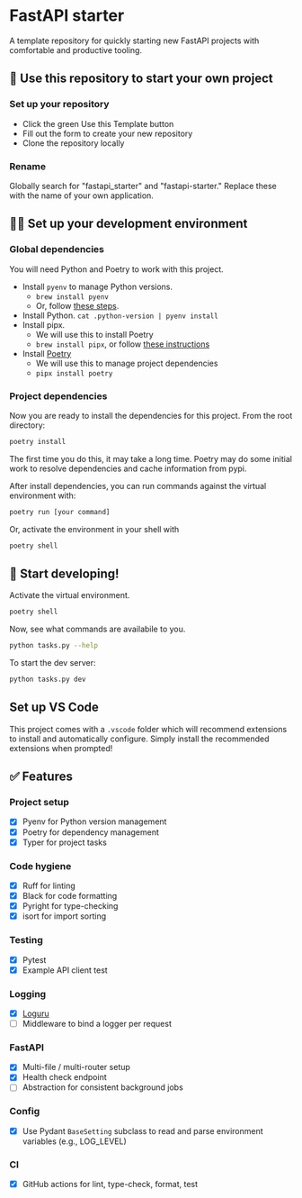 # FastAPI starter

A template repository for quickly starting new FastAPI projects with comfortable and productive tooling.

## 🚀 Use this repository to start your own project

### Set up your repository

- Click the green Use this Template button
- Fill out the form to create your new repository
- Clone the repository locally

### Rename

Globally search for "fastapi_starter" and "fastapi-starter." Replace these with the name of your own application.

## 👩‍💻 Set up your development environment

### Global dependencies

You will need Python and Poetry to work with this project.

- Install `pyenv` to manage Python versions.
  - `brew install pyenv`
  - Or, follow [these steps](https://github.com/pyenv/pyenv#homebrew-in-macos).
- Install Python. `cat .python-version | pyenv install`
- Install pipx.
  - We will use this to install Poetry
  - `brew install pipx`, or follow [these instructions](https://pypa.github.io/pipx/installation/)
- Install [Poetry](https://python-poetry.org)
  - We will use this to manage project dependencies
  - `pipx install poetry`

### Project dependencies

Now you are ready to install the dependencies for this project. From the root directory:

```bash
poetry install
```

The first time you do this, it may take a long time. Poetry may do some initial work to resolve dependencies and cache information from pypi.

After install dependencies, you can run commands against the virtual environment with:

```bash
poetry run [your command]
```

Or, activate the environment in your shell with

```bash
poetry shell
```

## 🥳 Start developing!

Activate the virtual environment.

```bash
poetry shell
```

Now, see what commands are availabile to you.

```bash
python tasks.py --help
```

To start the dev server:

```bash
python tasks.py dev
```

## Set up VS Code

This project comes with a `.vscode` folder which will recommend extensions to install and automatically configure. Simply install the recommended extensions when prompted!

## ✅ Features

### Project setup

- [x] Pyenv for Python version management
- [x] Poetry for dependency management
- [x] Typer for project tasks

### Code hygiene

- [x] Ruff for linting
- [x] Black for code formatting
- [x] Pyright for type-checking
- [x] isort for import sorting

### Testing

- [x] Pytest
- [x] Example API client test

### Logging

- [x] [Loguru](https://github.com/Delgan/loguru)
- [ ] Middleware to bind a logger per request

### FastAPI

- [x] Multi-file / multi-router setup
- [x] Health check endpoint
- [ ] Abstraction for consistent background jobs

### Config

- [x] Use Pydant `BaseSetting` subclass to read and parse environment variables (e.g., LOG_LEVEL)

### CI

- [x] GitHub actions for lint, type-check, format, test
